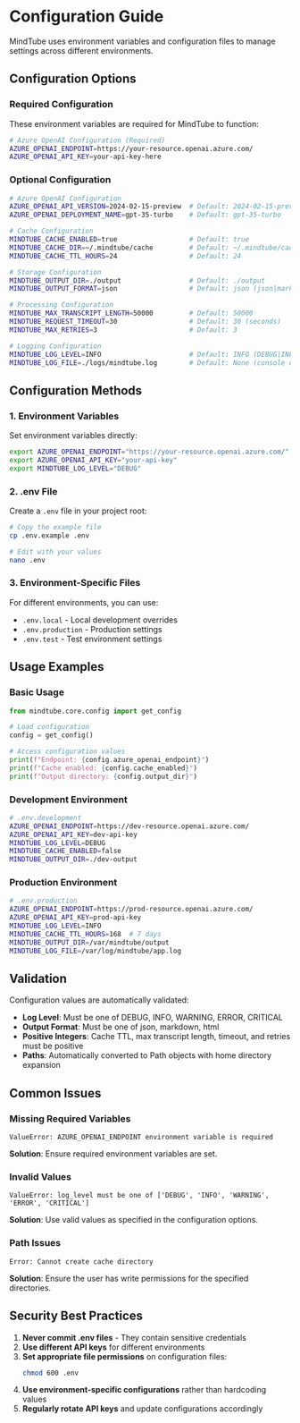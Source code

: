 # Configuration Guide

MindTube uses environment variables and configuration files to manage settings across different environments.

## Configuration Options

### Required Configuration

These environment variables are required for MindTube to function:

```bash
# Azure OpenAI Configuration (Required)
AZURE_OPENAI_ENDPOINT=https://your-resource.openai.azure.com/
AZURE_OPENAI_API_KEY=your-api-key-here
```

### Optional Configuration

```bash
# Azure OpenAI Configuration
AZURE_OPENAI_API_VERSION=2024-02-15-preview  # Default: 2024-02-15-preview
AZURE_OPENAI_DEPLOYMENT_NAME=gpt-35-turbo    # Default: gpt-35-turbo

# Cache Configuration
MINDTUBE_CACHE_ENABLED=true                  # Default: true
MINDTUBE_CACHE_DIR=~/.mindtube/cache         # Default: ~/.mindtube/cache
MINDTUBE_CACHE_TTL_HOURS=24                  # Default: 24

# Storage Configuration
MINDTUBE_OUTPUT_DIR=./output                 # Default: ./output
MINDTUBE_OUTPUT_FORMAT=json                  # Default: json (json|markdown|html)

# Processing Configuration
MINDTUBE_MAX_TRANSCRIPT_LENGTH=50000         # Default: 50000
MINDTUBE_REQUEST_TIMEOUT=30                  # Default: 30 (seconds)
MINDTUBE_MAX_RETRIES=3                       # Default: 3

# Logging Configuration
MINDTUBE_LOG_LEVEL=INFO                      # Default: INFO (DEBUG|INFO|WARNING|ERROR|CRITICAL)
MINDTUBE_LOG_FILE=./logs/mindtube.log        # Default: None (console only)
```

## Configuration Methods

### 1. Environment Variables

Set environment variables directly:

```bash
export AZURE_OPENAI_ENDPOINT="https://your-resource.openai.azure.com/"
export AZURE_OPENAI_API_KEY="your-api-key"
export MINDTUBE_LOG_LEVEL="DEBUG"
```

### 2. .env File

Create a `.env` file in your project root:

```bash
# Copy the example file
cp .env.example .env

# Edit with your values
nano .env
```

### 3. Environment-Specific Files

For different environments, you can use:

- `.env.local` - Local development overrides
- `.env.production` - Production settings
- `.env.test` - Test environment settings

## Usage Examples

### Basic Usage

```python
from mindtube.core.config import get_config

# Load configuration
config = get_config()

# Access configuration values
print(f"Endpoint: {config.azure_openai_endpoint}")
print(f"Cache enabled: {config.cache_enabled}")
print(f"Output directory: {config.output_dir}")
```

### Development Environment

```bash
# .env.development
AZURE_OPENAI_ENDPOINT=https://dev-resource.openai.azure.com/
AZURE_OPENAI_API_KEY=dev-api-key
MINDTUBE_LOG_LEVEL=DEBUG
MINDTUBE_CACHE_ENABLED=false
MINDTUBE_OUTPUT_DIR=./dev-output
```

### Production Environment

```bash
# .env.production
AZURE_OPENAI_ENDPOINT=https://prod-resource.openai.azure.com/
AZURE_OPENAI_API_KEY=prod-api-key
MINDTUBE_LOG_LEVEL=INFO
MINDTUBE_CACHE_TTL_HOURS=168  # 7 days
MINDTUBE_OUTPUT_DIR=/var/mindtube/output
MINDTUBE_LOG_FILE=/var/log/mindtube/app.log
```

## Validation

Configuration values are automatically validated:

- **Log Level**: Must be one of DEBUG, INFO, WARNING, ERROR, CRITICAL
- **Output Format**: Must be one of json, markdown, html
- **Positive Integers**: Cache TTL, max transcript length, timeout, and retries must be positive
- **Paths**: Automatically converted to Path objects with home directory expansion

## Common Issues

### Missing Required Variables

```
ValueError: AZURE_OPENAI_ENDPOINT environment variable is required
```

**Solution**: Ensure required environment variables are set.

### Invalid Values

```
ValueError: log_level must be one of ['DEBUG', 'INFO', 'WARNING', 'ERROR', 'CRITICAL']
```

**Solution**: Use valid values as specified in the configuration options.

### Path Issues

```
Error: Cannot create cache directory
```

**Solution**: Ensure the user has write permissions for the specified directories.

## Security Best Practices

1. **Never commit .env files** - They contain sensitive credentials
2. **Use different API keys** for different environments
3. **Set appropriate file permissions** on configuration files:
   ```bash
   chmod 600 .env
   ```
4. **Use environment-specific configurations** rather than hardcoding values
5. **Regularly rotate API keys** and update configurations accordingly